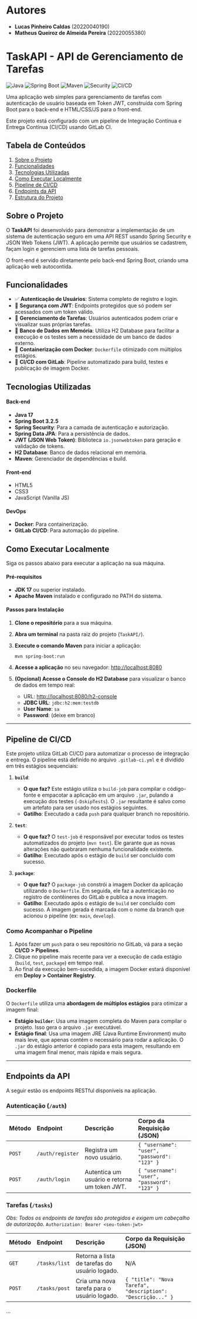 # Autores

- **Lucas Pinheiro Caldas** (20220040190)
- **Matheus Queiroz de Almeida Pereira** (20220055380)

# TaskAPI - API de Gerenciamento de Tarefas

![Java](https://img.shields.io/badge/Java-17-blue)
![Spring Boot](https://img.shields.io/badge/Spring_Boot-3.2.5-green)
![Maven](https://img.shields.io/badge/Maven-4.0.0-red)
![Security](https://img.shields.io/badge/Security-JWT-blueviolet)
![CI/CD](https://img.shields.io/badge/CI/CD-GitLab-orange)

Uma aplicação web simples para gerenciamento de tarefas com autenticação de usuário baseada em Token JWT, construída com Spring Boot para o back-end e HTML/CSS/JS para o front-end.

Este projeto está configurado com um pipeline de Integração Contínua e Entrega Contínua (CI/CD) usando GitLab CI.

## Tabela de Conteúdos

1.  [Sobre o Projeto](#sobre-o-projeto)
2.  [Funcionalidades](#funcionalidades)
3.  [Tecnologias Utilizadas](#tecnologias-utilizadas)
4.  [Como Executar Localmente](#como-executar-localmente)
5.  [Pipeline de CI/CD](#pipeline-de-cicd)
6.  [Endpoints da API](#endpoints-da-api)
7.  [Estrutura do Projeto](#estrutura-do-projeto)

## Sobre o Projeto

O **TaskAPI** foi desenvolvido para demonstrar a implementação de um sistema de autenticação seguro em uma API REST usando Spring Security e JSON Web Tokens (JWT). A aplicação permite que usuários se cadastrem, façam login e gerenciem uma lista de tarefas pessoais.

O front-end é servido diretamente pelo back-end Spring Boot, criando uma aplicação web autocontida.

## Funcionalidades

- ✅ **Autenticação de Usuários**: Sistema completo de registro e login.
- 🔐 **Segurança com JWT**: Endpoints protegidos que só podem ser acessados com um token válido.
- 📝 **Gerenciamento de Tarefas**: Usuários autenticados podem criar e visualizar suas próprias tarefas.
- 💾 **Banco de Dados em Memória**: Utiliza H2 Database para facilitar a execução e os testes sem a necessidade de um banco de dados externo.
- 🐳 **Containerização com Docker**: `Dockerfile` otimizado com múltiplos estágios.
- 🚀 **CI/CD com GitLab**: Pipeline automatizado para build, testes e publicação de imagem Docker.

## Tecnologias Utilizadas

#### **Back-end**

- **Java 17**
- **Spring Boot 3.2.5**
- **Spring Security**: Para a camada de autenticação e autorização.
- **Spring Data JPA**: Para a persistência de dados.
- **JWT (JSON Web Token)**: Biblioteca `io.jsonwebtoken` para geração e validação de tokens.
- **H2 Database**: Banco de dados relacional em memória.
- **Maven**: Gerenciador de dependências e build.

#### **Front-end**

- HTML5
- CSS3
- JavaScript (Vanilla JS)

#### **DevOps**

- **Docker**: Para containerização.
- **GitLab CI/CD**: Para automação do pipeline.

## Como Executar Localmente

Siga os passos abaixo para executar a aplicação na sua máquina.

#### **Pré-requisitos**

- **JDK 17** ou superior instalado.
- **Apache Maven** instalado e configurado no PATH do sistema.

#### **Passos para Instalação**

1.  **Clone o repositório** para a sua máquina.

2.  **Abra um terminal** na pasta raiz do projeto (`TaskAPI/`).

3.  **Execute o comando Maven** para iniciar a aplicação:

    ```bash
    mvn spring-boot:run
    ```

4.  **Acesse a aplicação** no seu navegador:
    [http://localhost:8080](http://localhost:8080)

5.  **(Opcional) Acesse o Console do H2 Database** para visualizar o banco de dados em tempo real:
    - URL: [http://localhost:8080/h2-console](http://localhost:8080/h2-console)
    - **JDBC URL**: `jdbc:h2:mem:testdb`
    - **User Name**: `sa`
    - **Password**: (deixe em branco)

---

## Pipeline de CI/CD

Este projeto utiliza GitLab CI/CD para automatizar o processo de integração e entrega. O pipeline está definido no arquivo `.gitlab-ci.yml` e é dividido em três estágios sequenciais:

1.  **`build`**:

    - **O que faz?** Este estágio utiliza o `build-job` para compilar o código-fonte e empacotar a aplicação em um arquivo `.jar`, pulando a execução dos testes (`-DskipTests`). O `.jar` resultante é salvo como um artefato para ser usado nos estágios seguintes.
    - **Gatilho**: Executado a cada `push` para qualquer branch no repositório.

2.  **`test`**:

    - **O que faz?** O `test-job` é responsável por executar todos os testes automatizados do projeto (`mvn test`). Ele garante que as novas alterações não quebraram nenhuma funcionalidade existente.
    - **Gatilho**: Executado após o estágio de `build` ser concluído com sucesso.

3.  **`package`**:
    - **O que faz?** O `package-job` constrói a imagem Docker da aplicação utilizando o `Dockerfile`. Em seguida, ele faz a autenticação no registro de contêineres do GitLab e publica a nova imagem.
    - **Gatilho**: Executado após o estágio de `build` ser concluído com sucesso. A imagem gerada é marcada com o nome da branch que acionou o pipeline (ex: `main`, `develop`).

### Como Acompanhar o Pipeline

1.  Após fazer um `push` para o seu repositório no GitLab, vá para a seção **CI/CD > Pipelines**.
2.  Clique no pipeline mais recente para ver a execução de cada estágio (`build`, `test`, `package`) em tempo real.
3.  Ao final da execução bem-sucedida, a imagem Docker estará disponível em **Deploy > Container Registry**.

### Dockerfile

O `Dockerfile` utiliza uma **abordagem de múltiplos estágios** para otimizar a imagem final:

- **Estágio `builder`**: Usa uma imagem completa do Maven para compilar o projeto. Isso gera o arquivo `.jar` executável.
- **Estágio final**: Usa uma imagem JRE (Java Runtime Environment) muito mais leve, que apenas contém o necessário para rodar a aplicação. O `.jar` do estágio anterior é copiado para esta imagem, resultando em uma imagem final menor, mais rápida e mais segura.

---

## Endpoints da API

A seguir estão os endpoints RESTful disponíveis na aplicação.

### Autenticação (`/auth`)

| Método | Endpoint         | Descrição                                    | Corpo da Requisição (JSON)                  |
| :----- | :--------------- | :------------------------------------------- | :------------------------------------------ |
| `POST` | `/auth/register` | Registra um novo usuário.                    | `{ "username": "user", "password": "123" }` |
| `POST` | `/auth/login`    | Autentica um usuário e retorna um token JWT. | `{ "username": "user", "password": "123" }` |

### Tarefas (`/tasks`)

_Obs: Todos os endpoints de tarefas são protegidos e exigem um cabeçalho de autorização._
`Authorization: Bearer <seu-token-jwt>`

| Método | Endpoint      | Descrição                                     | Corpo da Requisição (JSON)                                  |
| :----- | :------------ | :-------------------------------------------- | :---------------------------------------------------------- |
| `GET`  | `/tasks/list` | Retorna a lista de tarefas do usuário logado. | N/A                                                         |
| `POST` | `/tasks/post` | Cria uma nova tarefa para o usuário logado.   | `{ "title": "Nova Tarefa", "description": "Descrição..." }`

... 
